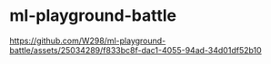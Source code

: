 # ml-playground-battle

https://github.com/W298/ml-playground-battle/assets/25034289/f833bc8f-dac1-4055-94ad-34d01df52b10
